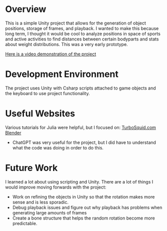 # Overview

This is a simple Unity project that allows for the generation of object positions, storage of frames, and playback.
I wanted to make this because long term, I thought it would be cool to analyze positions in space of sports and active activities to
find distances between certain bodyparts and stats about weight distributions. This was a very early prototype.

[Here is a video demonstration of the project](https://youtu.be/NqpAyPZHZnw)

# Development Environment

The project uses Unity with Csharp scripts attached to game objects and the keyboard to use project functionality.
 
# Useful Websites

Various tutorials for Julia were helpful, but I focused on:
[TurboSquid.com](hhttps://www.turbosquid.com/3d-models/low-poly-male-1824558)
[Blender](https://www.blender.org/)
- ChatGPT was very useful for the project, but I did have to understand what the code was doing in order to do this.

# Future Work

I learned a lot about using scripting and Unity. There are a lot of things I would improve moving forwards with the project:

- Work on refining the objects in Unity so that the rotation makes more sense and is less sporadic.
- Debug playback issues and figure out why playback has problems when generating large amounts of frames
- Create a bone structure that helps the random rotation become more predictable.
